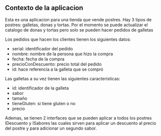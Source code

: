 

## Contexto de la aplicacion
Esta es una aplicacion para una tienda que vende postres. Hay 3 tipos de postres: galletas, donas y tortas. 
Por el momento se puede actualizar el catalogo de donas y tortas pero solo se pueden hacer pedidos de galletas

Los pedidos que hacen los clientes tienen los siguientes datos:
- serial: identificador del pedido
- nombre: nombre de la persona que hizo la compra
- fecha: fecha de la compra
- precioConDescuento: precio total del pedido
- id: hace referencia a la galleta que se compró

Las galletas a su vez tienen las siguientes caracteristicas:
- id: identificador de la galleta
- sabor
- tamaño
- tieneGluten: si tiene gluten o no
- precio

Ademas, se tienen 2 interfaces que se pueden aplicar a todos los postres
IDescuento y ISabores las cuales sirven para aplicar un descuento al precio del postre y para adicionar un segundo sabor. 


